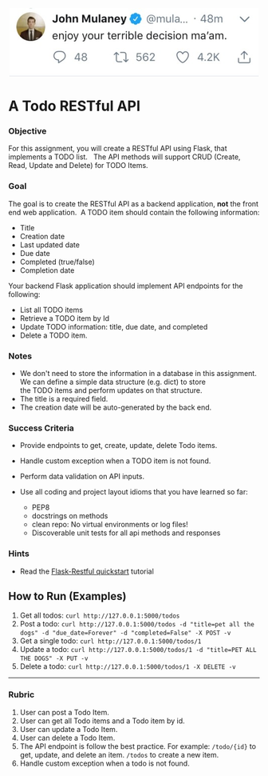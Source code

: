 <p align="center">
 <img src=logo.jpg/>
</p>

# A Todo RESTful API

### Objective

For this assignment, you will create a RESTful API using Flask, that implements a TODO list.   The API methods will support CRUD (Create, Read, Update and Delete) for TODO Items.

### Goal

The goal is to create the RESTful API as a backend application, **not** the front end web application.  A TODO item should contain the following information:

-   Title
-   Creation date
-   Last updated date
-   Due date
-   Completed (true/false)
-   Completion date

Your backend Flask application should implement API endpoints for the following:

-   List all TODO items
-   Retrieve a TODO item by Id
-   Update TODO information: title, due date, and completed
-   Delete a TODO item.

### Notes

-   We don't need to store the information in a database in this assignment. We can define a simple data structure (e.g. dict) to store the TODO items and perform updates on that structure.
-   The title is a required field.
-   The creation date will be auto-generated by the back end.

### Success Criteria

-   Provide endpoints to get, create, update, delete Todo items.
-   Handle custom exception when a TODO item is not found.
-   Perform data validation on API inputs.
-   Use all coding and project layout idioms that you have learned so far:

    -   PEP8
    -   docstrings on methods
    -   clean repo: No virtual environments or log files!
    -   Discoverable unit tests for all api methods and responses

### Hints

-   Read the [Flask-Restful quickstart](https://flask-restful.readthedocs.io/en/0.3.5/quickstart.html) tutorial

## How to Run (Examples)
1. Get all todos: `curl http://127.0.0.1:5000/todos`
2. Post a todo: `curl http://127.0.0.1:5000/todos -d "title=pet all the dogs" -d "due_date=Forever" -d "completed=False" -X POST -v`
3. Get a single todo: `curl http://127.0.0.1:5000/todos/1`
4. Update a todo: `curl http://127.0.0.1:5000/todos/1 -d "title=PET ALL THE DOGS" -X PUT -v`
5. Delete a todo: `curl http://127.0.0.1:5000/todos/1 -X DELETE -v`

---

### Rubric

1. User can post a Todo Item.
2. User can get all Todo items and a Todo item by id.
3. User can update a Todo Item.
4. User can delete a Todo Item.
5. The API endpoint is follow the best practice. For example: `/todo/{id}` to get, update, and delete an item. `/todos` to create a new item.
6. Handle custom exception when a todo is not found.
